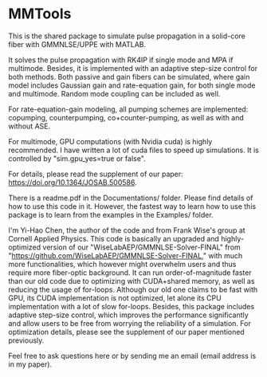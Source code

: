# MMTools
This is the shared package to simulate pulse propagation in a solid-core fiber with GMMNLSE/UPPE with MATLAB.

It solves the pulse propagation with RK4IP if single mode and MPA if multimode. Besides, it is implemented with an adaptive step-size control for both methods. Both passive and gain fibers can be simulated, where gain model includes Gaussian gain and rate-equation gain, for both single mode and multimode. Random mode coupling can be included as well.

For rate-equation-gain modeling, all pumping schemes are implemented: copumping, counterpumping, co+counter-pumping, as well as with and without ASE.

For multimode, GPU computations (with Nvidia cuda) is highly recommended. I have written a lot of cuda files to speed up simulations. It is controlled by "sim.gpu_yes=true or false".

For details, please read the supplement of our paper: https://doi.org/10.1364/JOSAB.500586.

There is a readme.pdf in the Documentations/ folder. Please find details of how to use this code in it. However, the fastest way to learn how to use this package is to learn from the examples in the Examples/ folder.

I'm Yi-Hao Chen, the author of the code and from Frank Wise's group at Cornell Applied Physics. This code is basically an upgraded and highly-optimized version of our "WiseLabAEP/GMMNLSE-Solver-FINAL" from "https://github.com/WiseLabAEP/GMMNLSE-Solver-FINAL," with much more functionalities, which however might overwhelm users and thus require more fiber-optic background. It can run order-of-magnitude faster than our old code due to optimizing with CUDA+shared memory, as well as reducing the usage of for-loops. Although our old one claims to be fast with GPU, its CUDA implementation is not optimized, let alone its CPU implementation with a lot of slow for-loops. Besides, this package includes adaptive step-size control, which improves the performance significantly and allow users to be free from worrying the reliability of a simulation. For optimization details, please see the supplement of our paper mentioned previously.

Feel free to ask questions here or by sending me an email (email address is in my paper).
